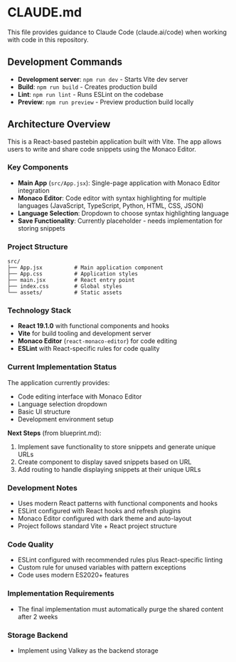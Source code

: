 # CLAUDE.md

This file provides guidance to Claude Code (claude.ai/code) when working with code in this repository.

## Development Commands

- **Development server**: `npm run dev` - Starts Vite dev server
- **Build**: `npm run build` - Creates production build
- **Lint**: `npm run lint` - Runs ESLint on the codebase
- **Preview**: `npm run preview` - Preview production build locally

## Architecture Overview

This is a React-based pastebin application built with Vite. The app allows users to write and share code snippets using the Monaco Editor.

### Key Components

- **Main App** (`src/App.jsx`): Single-page application with Monaco Editor integration
- **Monaco Editor**: Code editor with syntax highlighting for multiple languages (JavaScript, TypeScript, Python, HTML, CSS, JSON)
- **Language Selection**: Dropdown to choose syntax highlighting language
- **Save Functionality**: Currently placeholder - needs implementation for storing snippets

### Project Structure

```
src/
├── App.jsx          # Main application component
├── App.css          # Application styles
├── main.jsx         # React entry point
├── index.css        # Global styles
└── assets/          # Static assets
```

### Technology Stack

- **React 19.1.0** with functional components and hooks
- **Vite** for build tooling and development server
- **Monaco Editor** (`react-monaco-editor`) for code editing
- **ESLint** with React-specific rules for code quality

### Current Implementation Status

The application currently provides:
- Code editing interface with Monaco Editor
- Language selection dropdown
- Basic UI structure
- Development environment setup

**Next Steps** (from blueprint.md):
1. Implement save functionality to store snippets and generate unique URLs
2. Create component to display saved snippets based on URL
3. Add routing to handle displaying snippets at their unique URLs

### Development Notes

- Uses modern React patterns with functional components and hooks
- ESLint configured with React hooks and refresh plugins
- Monaco Editor configured with dark theme and auto-layout
- Project follows standard Vite + React project structure

### Code Quality

- ESLint configured with recommended rules plus React-specific linting
- Custom rule for unused variables with pattern exceptions
- Code uses modern ES2020+ features

### Implementation Requirements

- The final implementation must automatically purge the shared content after 2 weeks

### Storage Backend

- Implement using Valkey as the backend storage